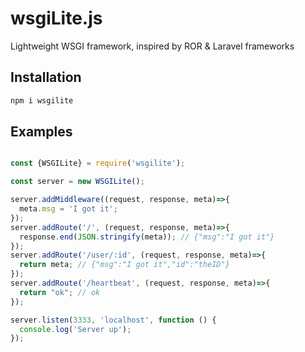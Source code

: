 # wsgiLite.js
Lightweight WSGI framework, inspired by ROR &amp; Laravel frameworks

## Installation

```bash
npm i wsgilite
```

## Examples

```javascript

const {WSGILite} = require('wsgilite');

const server = new WSGILite();

server.addMiddleware((request, response, meta)=>{
  meta.msg = 'I got it';
});
server.addRoute('/', (request, response, meta)=>{
  response.end(JSON.stringify(meta)); // {"msg":"I got it"}
});
server.addRoute('/user/:id', (request, response, meta)=>{
  return meta; // {"msg":"I got it","id":"theID"}
});
server.addRoute('/heartbeat', (request, response, meta)=>{
  return "ok"; // ok
});

server.listen(3333, 'localhost', function () {
  console.log('Server up');
});

```

